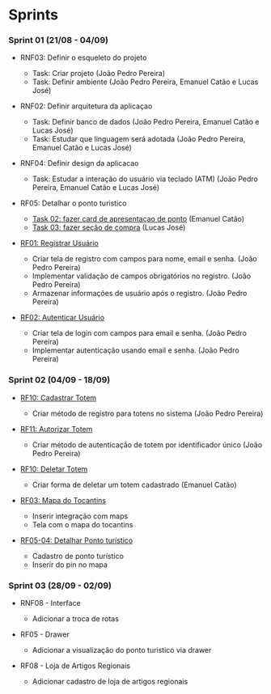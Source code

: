# Sprints

### Sprint 01 (21/08 - 04/09)

- RNF03: Definir o esqueleto do projeto
    - Task: Criar projeto (João Pedro Pereira)
    - Task: Definir ambiente (João Pedro Pereira, Emanuel Catão e Lucas José)

- RNF02: Definir arquitetura da aplicaçao
    - Task: Definir banco de dados (João Pedro Pereira, Emanuel Catão e Lucas José)
    - Task: Estudar que linguagem será adotada (João Pedro Pereira, Emanuel Catão e Lucas José)

- RNF04: Definir design da aplicacao
   - Task: Estudar a interação do usuário via teclado (ATM) (João Pedro Pereira, Emanuel Catão e Lucas José)

- RF05: Detalhar o ponto turistico
   - [Task 02: fazer card de apresentaçao de ponto](https://github.com/wchar-t/projeto_de_sistemas/pull/4) (Emanuel Catão)
   - [Task 03: fazer seção de compra](https://github.com/wchar-t/projeto_de_sistemas/pull/5) (Lucas José)
     
- [RF01: Registrar Usuário](https://github.com/wchar-t/projeto_de_sistemas/pull/2)
    - Criar tela de registro com campos para nome, email e senha. (João Pedro Pereira)
    - Implementar validação de campos obrigatórios no registro. (João Pedro Pereira)
    - Armazenar informações de usuário após o registro. (João Pedro Pereira)

- [RF02: Autenticar Usuário](https://github.com/wchar-t/projeto_de_sistemas/pull/3)
    - Criar tela de login com campos para email e senha. (João Pedro Pereira)
    - Implementar autenticação usando email e senha. (João Pedro Pereira)


### Sprint 02 (04/09 - 18/09)

- [RF10: Cadastrar Totem](https://github.com/wchar-t/projeto_de_sistemas/pull/6)
    - Criar método de registro para totens no sistema (João Pedro Pereira)
 
- [RF11: Autorizar Totem](https://github.com/wchar-t/projeto_de_sistemas/pull/7)
    - Criar método de autenticação de totem por identificador único (João Pedro Pereira)

- [RF10: Deletar Totem](https://github.com/wchar-t/projeto_de_sistemas/pull/9)
     - Criar forma de deletar um totem cadastrado (Emanuel Catão)

- [RF03: Mapa do Tocantins](https://github.com/wchar-t/projeto_de_sistemas/pull/8)
     - Inserir integração com maps
     - Tela com o mapa do tocantins
- [RF05-04: Detalhar Ponto turístico](https://github.com/wchar-t/projeto_de_sistemas/pull/11)
     - Cadastro de ponto turístico 
     - Inserir do pin no mapa
 
### Sprint 03 (28/09 - 02/09)

- RNF08 - Interface
    - Adicionar a troca de rotas 
 
- RF05 - Drawer
    - Adicionar a visualização do ponto turistico via drawer
     
- RF08 - Loja de Artigos Regionais
    - Adicionar cadastro de loja de artigos regionais

